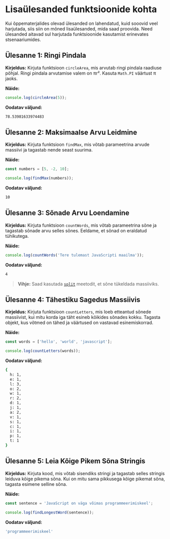 # Lisaülesanded funktsioonide kohta

Kui õppematerjalides olevad ülesanded on lahendatud, kuid sooovid veel harjutada, siis siin on mõned lisaülesanded, mida saad proovida. Need ülesanded aitavad sul harjutada funktsioonide kasutamist erinevates stsenaariumides.

## Ülesanne 1: Ringi Pindala

**Kirjeldus:** Kirjuta funktsioon `circleArea`, mis arvutab ringi pindala raadiuse põhjal. Ringi pindala arvutamise valem on πr². Kasuta `Math.PI` väärtust π jaoks.

**Näide:**

```javascript
console.log(circleArea(5));
```

**Oodatav väljund:**

```bash
78.53981633974483
```

## Ülesanne 2: Maksimaalse Arvu Leidmine

**Kirjeldus:** Kirjuta funktsioon `findMax`, mis võtab parameetrina arvude massiivi ja tagastab nende seast suurima.

**Näide:**

```javascript
const numbers = [5, -2, 10];

console.log(findMax(numbers));
```

**Oodatav väljund:**

```bash
10
```

## Ülesanne 3: Sõnade Arvu Loendamine

**Kirjeldus:** Kirjuta funktsioon `countWords`, mis võtab parameetrina sõne ja tagastab sõnade arvu selles sõnes. Eeldame, et sõnad on eraldatud tühikutega.

**Näide:**

```javascript
console.log(countWords('Tere tulemast JavaScripti maailma'));
```

**Oodatav väljund:**

```bash
4
```

> **Vihje:** Saad kasutada [`split`](https://developer.mozilla.org/en-US/docs/Web/JavaScript/Reference/Global_Objects/String/split) meetodit, et sõne tükeldada massiiviks.

## Ülesanne 4: Tähestiku Sagedus Massiivis

**Kirjeldus:** Kirjuta funktsioon `countLetters`, mis loeb etteantud sõnede massiivist, kui mitu korda iga täht esineb kõikides sõnades kokku. Tagasta objekt, kus võtmed on tähed ja väärtused on vastavad esinemiskorrad.

**Näide:**

```javascript
const words = ['hello', 'world', 'javascript'];

console.log(countLetters(words));
```

**Oodatav väljund:**

```bash
{
  h: 1,
  e: 1,
  l: 3,
  o: 2,
  w: 1,
  r: 2,
  d: 1,
  j: 1,
  a: 2,
  v: 1,
  s: 1,
  c: 1,
  i: 1,
  p: 1,
  t: 1
}
```

## Ülesanne 5: Leia Kõige Pikem Sõna Stringis

**Kirjeldus:** Kirjuta kood, mis võtab sisendiks stringi ja tagastab selles stringis leiduva kõige pikema sõna. Kui on mitu sama pikkusega kõige pikemat sõna, tagasta esimene selline sõna.

**Näide:**

```javascript
const sentence = 'JavaScript on väga võimas programmeerimiskeel';

console.log(findLongestWord(sentence));
```

**Oodatav väljund:**

```bash
'programmeerimiskeel'
```
